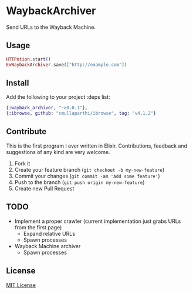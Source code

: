 WaybackArchiver
==================

Send URLs to the Wayback Machine.


## Usage

```elixir
HTTPotion.start()
ExWaybackArchiver.save(["http://example.com"])
```


## Install

Add the following to your project :deps list:

```elixir
{:wayback_archiver, "~>0.0.1"},
{:ibrowse, github: "cmullaparthi/ibrowse", tag: "v4.1.2"}
```

## Contribute

This is the first program I ever written in Elixir. Contributions, feedback and suggestions of any kind are very welcome.

1. Fork it
2. Create your feature branch (`git checkout -b my-new-feature`)
3. Commit your changes (`git commit -am 'Add some feature'`)
4. Push to the branch (`git push origin my-new-feature`)
5. Create new Pull Request


## TODO

* Implement a proper crawler (current implementation just grabs URLs from the first page)
  - Expand relative URLs
  - Spawn processes
* Wayback Machine archiver
  - Spawn processes

## License

[MIT License](LICENSE)
